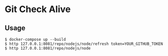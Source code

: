# Git Check Alive

## Usage

```
$ docker-compose up --build
$ http 127.0.0.1:8081/repo/nodejs/node/refresh token=YOUR_GITHUB_TOKEN
$ http 127.0.0.1:8081/repo/nodejs/node
```
